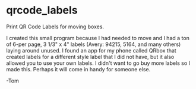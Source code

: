 # qrcode_labels
Print QR Code Labels for moving boxes.

I created this small program because I had needed to move and I had a ton of 6-per page, 3 1/3" x 4" labels (Avery: 94215, 5164, and many others) laying around unused.
I found an app for my phone called QRbox that created labels for a different style label that I did not have, but it also allowed you to use your own labels.
I didn't want to go buy more labels so I made this. Perhaps it will come in handy for someone else.

-Tom
